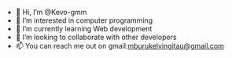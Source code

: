 - 👋 Hi, I’m @Kevo-gmm
- 👀 I’m interested in computer programming
- 🌱 I’m currently learning Web development
- 💞️ I’m looking to collaborate with other developers
- 📫 You can reach me out on gmail:mburukelvingitau@gmail.com


